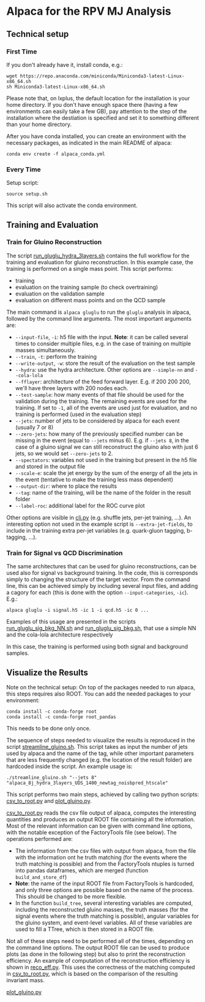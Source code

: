 # Alpaca for the RPV MJ Analysis

## Technical setup

### First Time

If you don't already have it, install conda, e.g.:
```
wget https://repo.anaconda.com/miniconda/Miniconda3-latest-Linux-x86_64.sh
sh Miniconda3-latest-Linux-x86_64.sh
```

Please note that, on lxplus, the default location for the installation is your 
home directory. If you don't have enough space there (having a few environments can 
easily take a few GB), pay attention to the step of the installation where the destiation 
is specified and set it to something different than your home directory. 


After you have conda installed, you can create an environment with the necessary packages, as indicated in the main README of alpaca:
```
conda env create -f alpaca_conda.yml
```

### Every Time

Setup script:
```
source setup.sh
```
This script will also activate the conda environment. 

## Training and Evaluation

### Train for Gluino Reconstruction
 
The script [run_gluglu_hydra_3layers.sh](./scripts/run_gluglu_hydra_3layers.sh) contains the full workflow for the training and
evaluation for gluino reconstruction. In this example case, the training is performed on a single mass point.
This script performs:
* training
* evaluation on the training sample (to check overtraining)
* evaluation on the validation sample
* evaluation on different mass points and on the QCD sample

The main command is `alpaca gluglu` to run the `gluglu` analysis in alpaca, followed by the command line arguments.
The most important arguments are:
* `--input-file`, `-i`: h5 file with the input. **Note**: it can be called several times to consider multiple files, e.g. in the case of training on multiple
masses simultaneously. 
* `--train`, `-t`: perform the training
* `--write-output`, `-w`: store the result of the evaluation on the test sample
* `--hydra`: use the hydra architecture. Other options are `--simple-nn` and `--cola-lola`
* `--fflayer`: architecture of the feed forward layer. E.g. if 200 200 200, we'll have three layers with 200 nodes each. 
* `--test-sample`: how many events of that file should be used for the validation during the training.
The remaining events are used for the training. If set to `-1`, all of the events are used just for evaluation, and no training is performed
(used in the evaluation step)
* `--jets`: number of jets to be considered by alpaca for each event (usually 7 or 8)
* `--zero-jets`: how many of the previously specified number can be missing in the event (equal to `--jets` minus 6). E.g. if `--jets 8`, in the case of a gluino signal we can 
still reconstruct the gluino also with just 6 jets, so we would set `--zero-jets` to 2.
* `--spectators`: variables not used in the training but present in the h5 file and stored in the output file 
* `--scale-e`: scale the jet energy by the sum of the energy of all the jets in the event (tentative to make the training less mass dependent)
* `--output-dir`: where to place the results
* `--tag`: name of the training, will be the name of the folder in the result folder
* `--label-roc`: additional label for the ROC curve plot

Other options are visible in [cli.py](../../cli.py) (e.g. shuffle jets, per-jet training, ...).
An interesting option not used in the example script is `--extra-jet-fields`, to include in the training extra per-jet variables (e.g. quark-gluon tagging, b-tagging, ...).

### Train for Signal vs QCD Discrimination

The same architectures that can be used for gluino reconstructions, can be used also for signal vs background training.
In the code, this is corresponds simply to changing the structure of the target vector. From the command line, this can
be achieved simply by including several input files, and adding a cagory for each (this is done with the option `--input-categories`, `-ic`).
E.g.:
```
alpaca gluglu -i signal.h5 -ic 1 -i qcd.h5 -ic 0 ... 
```
Examples of this usage are presented in the scripts [run_gluglu_sig_bkg_NN.sh](./scripts/run_gluglu_sig_bkg_NN.sh)
and [run_gluglu_sig_bkg.sh](./scripts/run_gluglu_sig_bkg.sh), that use a simple NN and the cola-lola architecture respectively 

In this case, the training is performed using both signal and background samples. 

## Visualize the Results

Note on the technical setup: On top of the packages needed to run alpaca, this steps requires also ROOT.
You can add the needed packages to your environment:
```
conda install -c conda-forge root
conda install -c conda-forge root_pandas
```
This needs to be done only once. 

The sequence of steps needed to visualize the results is reproduced in the script [streamline_gluino.sh](./scripts/streamline_gluino.sh).
This script takes as input the number of jets used by alpaca and the name of the tag, while other important parameters that are less frequently changed
(e.g. the location of the result folder) are hardcoded inside the script.
An example usage is:
```
./streamline_gluino.sh "--jets 8" "alpaca_8j_hydra_3layers_UDS_1400_newtag_noisbpred_htscale"
```

This script performs two main steps, achieved by calling two python scripts: [csv_to_root.py](./scripts/csv_to_root.py) and
[plot_gluino.py](./scripts/plot_gluino.py). 


[csv_to_root.py](./scripts/csv_to_root.py) reads the csv file output of alpaca, computes the interesting quantities and
produces an output ROOT file containing all the information.
Most of the relevant information can be given with command line options, with the notable exception of the FactoryTools file (see below). 
The operations performed are:

* The information from the csv files with output from alpaca, from the file with the information ont he truth matching (for the events
where the truth matching is possible) and from the FactoryTools ntuples is turned into pandas dataframes, which are merged (function `build_and_store_df`)
* **Note**: the name of the input ROOT file from FactoryTools is hardcoded, and only three options
are possible based on the name of the process. This should be changed to be more flexible. 
* In the function `build_tree`, several interesting variables are computed, including the reconstructed gluino masses, the truth masses (for the signal
events where the truth matching is possible), angular variables for the gluino system, and event-level variables. All of these variables are used to fill
a TTree, which is then stored in a ROOT file. 

Not all of these steps need to be performed all of the times, depending on the command line options.
The output ROOT file can be used to produce plots (as done in the following step) but also to print the reconstruction efficiency.
An example of computation of the reconstruction efficiency is shown in [reco_eff.py](./scripts/reco_eff.py). This uses the correctness of the
matching computed in [csv_to_root.py](./scripts/csv_to_root.py), which is based on the comparison of the resulting invariant mass. 

[plot_gluino.py](./scripts/plot_gluino.py) 



